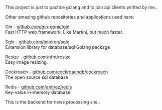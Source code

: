 This project is just to pactice golang and to join api clients writted by me..

Other amazing github repositories and applications used here:

Gin - <a href="https://github.com/gin-gonic/gin">github.com/gin-gonic/gin</a><br>
Fast HTTP web framework. Like Martini, but much faster. 

Sqlx - <a href="https://github.com/jmoiron/sqlx">github.com/jmoiron/sqlx</a><br>
Extension library for database/sql Golang package

Resize - <a href="https://github.com/nfnt/resize">github.com/nfnt/resize</a><br>
Easy image resizing.

Cockroach - <a href="https://github.com/cockroachdb/cockroach">github.com/cockroachdb/cockroach</a><br>
The open source sql database

Redis - <a href="https://github.com/antirez/redis">github.com/antirez/redis</a><br>
Key-value in-memory database

This is the backend for news processing site..
